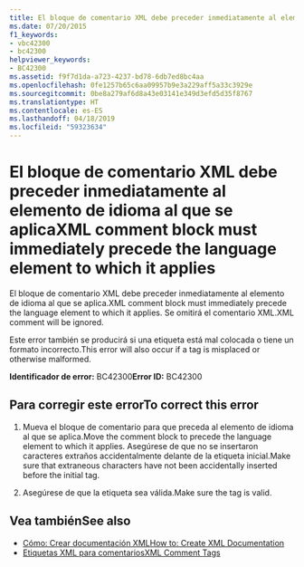 ```yaml
---
title: El bloque de comentario XML debe preceder inmediatamente al elemento de idioma al que se aplica
ms.date: 07/20/2015
f1_keywords:
- vbc42300
- bc42300
helpviewer_keywords:
- BC42300
ms.assetid: f9f7d1da-a723-4237-bd78-6db7ed8bc4aa
ms.openlocfilehash: 0fe1257b65c6aa09957b9e3a229aff5a33c3929e
ms.sourcegitcommit: 0be8a279af6d8a43e03141e349d3efd5d35f8767
ms.translationtype: HT
ms.contentlocale: es-ES
ms.lasthandoff: 04/18/2019
ms.locfileid: "59323634"
---
```

# <a name="xml-comment-block-must-immediately-precede-the-language-element-to-which-it-applies"></a><span data-ttu-id="42c47-102">El bloque de comentario XML debe preceder inmediatamente al elemento de idioma al que se aplica</span><span class="sxs-lookup"><span data-stu-id="42c47-102">XML comment block must immediately precede the language element to which it applies</span></span>
<span data-ttu-id="42c47-103">El bloque de comentario XML debe preceder inmediatamente al elemento de idioma al que se aplica.</span><span class="sxs-lookup"><span data-stu-id="42c47-103">XML comment block must immediately precede the language element to which it applies.</span></span> <span data-ttu-id="42c47-104">Se omitirá el comentario XML.</span><span class="sxs-lookup"><span data-stu-id="42c47-104">XML comment will be ignored.</span></span>  
  
 <span data-ttu-id="42c47-105">Este error también se producirá si una etiqueta está mal colocada o tiene un formato incorrecto.</span><span class="sxs-lookup"><span data-stu-id="42c47-105">This error will also occur if a tag is misplaced or otherwise malformed.</span></span>  
  
 <span data-ttu-id="42c47-106">**Identificador de error:** BC42300</span><span class="sxs-lookup"><span data-stu-id="42c47-106">**Error ID:** BC42300</span></span>  
  
## <a name="to-correct-this-error"></a><span data-ttu-id="42c47-107">Para corregir este error</span><span class="sxs-lookup"><span data-stu-id="42c47-107">To correct this error</span></span>  
  
1. <span data-ttu-id="42c47-108">Mueva el bloque de comentario para que preceda al elemento de idioma al que se aplica.</span><span class="sxs-lookup"><span data-stu-id="42c47-108">Move the comment block to precede the language element to which it applies.</span></span> <span data-ttu-id="42c47-109">Asegúrese de que no se insertaron caracteres extraños accidentalmente delante de la etiqueta inicial.</span><span class="sxs-lookup"><span data-stu-id="42c47-109">Make sure that extraneous characters have not been accidentally inserted before the initial tag.</span></span>  
  
2. <span data-ttu-id="42c47-110">Asegúrese de que la etiqueta sea válida.</span><span class="sxs-lookup"><span data-stu-id="42c47-110">Make sure the tag is valid.</span></span>  
  
## <a name="see-also"></a><span data-ttu-id="42c47-111">Vea también</span><span class="sxs-lookup"><span data-stu-id="42c47-111">See also</span></span>

- [<span data-ttu-id="42c47-112">Cómo: Crear documentación XML</span><span class="sxs-lookup"><span data-stu-id="42c47-112">How to: Create XML Documentation</span></span>](../../visual-basic/programming-guide/program-structure/how-to-create-xml-documentation.md)
- [<span data-ttu-id="42c47-113">Etiquetas XML para comentarios</span><span class="sxs-lookup"><span data-stu-id="42c47-113">XML Comment Tags</span></span>](../../visual-basic/language-reference/xmldoc/index.md)
